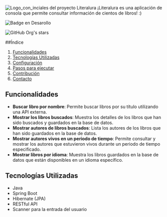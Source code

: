 
![Logo_con_inciales del proyecto Literalura](https://github.com/user-attachments/assets/bcc2891d-4c7f-4999-bbb6-f0b5dbf234b5)
¡Literalura es una aplicación de consola que permite consultar información de cientos de libros! :) 

![Badge en Desarollo](https://img.shields.io/badge/STATUS-EN%20DESAROLLO-green)

![GitHub Org's stars](https://img.shields.io/github/stars/camilafernanda?style=social)

 ##Índice
 
1. [Funcionalidades](#funcionalidades)
2. [Tecnologías Utilizadas](#tecnologías-utilizadas)
3. [Configuración](#configuración)
4. [Pasos para ejecutar](#pasos-para-ejecutar)
5. [Contribución](#contribución)
6. [Contacto](#contacto)

## Funcionalidades

- **Buscar libro por nombre**: Permite buscar libros por su título utilizando una API externa.
- **Mostrar los libros buscados**: Muestra los detalles de los libros que han sido buscados y guardados en la base de datos.
- **Mostrar autores de libros buscados**: Lista los autores de los libros que han sido guardados en la base de datos.
- **Mostrar autores vivos en un periodo de tiempo**: Permite consultar y mostrar los autores que estuvieron vivos durante un periodo de tiempo especificado.
- **Mostrar libros por idioma**: Muestra los libros guardados en la base de datos que están disponibles en un idioma específico.

## Tecnologías Utilizadas

- Java
- Spring Boot
- Hibernate (JPA)
- RESTful API
- Scanner para la entrada del usuario




